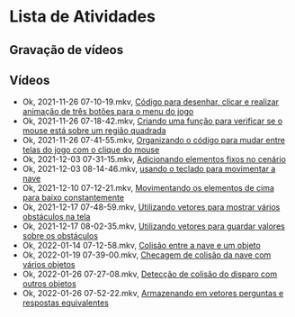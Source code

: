 # Lista de Atividades 

## Gravação de vídeos 

## Vídeos 
* Ok, 2021-11-26 07-10-19.mkv, [Código para desenhar, clicar e realizar animação de três botões para o menu do jogo](https://youtu.be/Pk124w9q7jQ)  
* Ok, 2021-11-26 07-18-42.mkv, [Criando uma função para verificar se o mouse está sobre um região quadrada](https://youtu.be/HKlq2I-F-OE)
* Ok, 2021-11-26 07-41-55.mkv, [Organizando o código para mudar entre telas do jogo com o clique do mouse](https://youtu.be/PYTU8k0niHk)
* Ok, 2021-12-03 07-31-15.mkv, [Adicionando elementos fixos no cenário ](https://youtu.be/oh2I7vWVrvQ)
* Ok, 2021-12-03 08-14-46.mkv, [usando o teclado para movimentar a nave](https://youtu.be/nL2wa8niA2c)
* Ok, 2021-12-10 07-12-21.mkv, [Movimentando os elementos de cima para baixo constantemente](https://youtu.be/0JZhE2V4Esw)
* Ok, 2021-12-17 07-48-59.mkv, [Utilizando vetores para mostrar vários obstáculos na tela](https://youtu.be/MZFXi1sQ1mA)
* Ok, 2021-12-17 08-02-35.mkv, [Utilizando vetores para guardar valores sobre os obstáculos](https://youtu.be/GItRmBA_Kes) 
* Ok, 2022-01-14 07-12-58.mkv, [Colisão entre a nave e um objeto](https://youtu.be/gqhGhzcXoN8) 
* Ok, 2022-01-19 07-39-00.mkv, [Checagem de colisão da nave com vários objetos](https://youtu.be/FdteBYqtIxU) 
* Ok, 2022-01-26 07-27-08.mkv, [Detecção de colisão do disparo com outros objetos](https://youtu.be/UeEt4c4cnhM) 
* Ok, 2022-01-26 07-52-22.mkv, [Armazenando em vetores perguntas e respostas equivalentes](https://youtu.be/L7K5aPGL-6I)